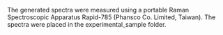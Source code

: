 The generated spectra were measured using a portable Raman Spectroscopic Apparatus Rapid-785 (Phansco Co. Limited, Taiwan). The spectra were placed in the experimental_sample folder.
